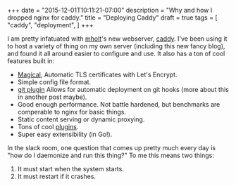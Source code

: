 +++
date = "2015-12-01T10:11:21-07:00"
description = "Why and how I dropped nginx for caddy."
title = "Deploying Caddy"
draft = true
tags = [
    "caddy",
    "deployment",
]
+++

I am pretty infatuated with [mholt](https://github.com/mholt)'s new webserver, [caddy](http://caddyserver.com). I've been using it to host a variety of thing on my own server (including this new fancy blog), and found it all around easier to configure and use. It also has a ton of cool features built in:

- [Magical](https://www.youtube.com/watch?v=nk4EWHvvZtI), Automatic TLS certificates with Let's Encrypt.
- Simple config file format.
- [git plugin](http://caddyserver.com/docs/git) Allows for automatic deployment on git hooks (more about this in another post maybe).
- Good enough performance. Not battle hardened, but benchmarks are comperable to nginx for basic things.
- Static content serving or dynamic proxying.
- Tons of cool [plugins](https://caddyserver.com/docs).
- Super easy extensibility (in Go!).

In the slack room, one question that comes up pretty much every day is "how do I daemonize and run this thing?" To me this means two things:

1. It must start when the system starts.
2. It must restart if it crashes.


